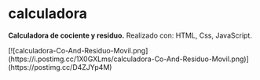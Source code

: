 # calculadora
<p>
    <strong>Calculadora de cociente y residuo.</strong> 
    Realizado con: HTML, Css, JavaScript.
</p>
[![calculadora-Co-And-Residuo-Movil.png](https://i.postimg.cc/1X0GXLms/calculadora-Co-And-Residuo-Movil.png)](https://postimg.cc/D4ZJYp4M)
